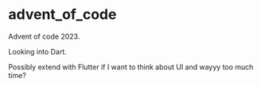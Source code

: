 # advent_of_code

Advent of code 2023.

Looking into Dart.

Possibly extend with Flutter if I want to think about UI and wayyy too much time?
